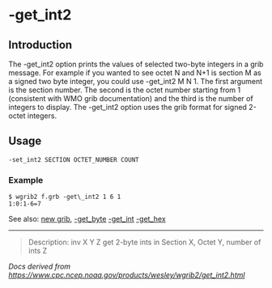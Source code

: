 # -get_int2

## Introduction

The -get_int2 option prints the values of
selected two-byte integers in a grib message. For example if
you wanted to see octet N and N+1 is section M as a signed
two byte integer, you could
use -get_int2 M N 1. The first argument
is the section number. The second is the octet number starting
from 1 (consistent with WMO grib documentation) and the third is the number
of integers to display. The -get_int2 option uses
the grib format for signed 2-octet integers.

## Usage

```
-set_int2 SECTION OCTET_NUMBER COUNT
```

### Example

```
$ wgrib2 f.grb -get\_int2 1 6 1
1:0:1-6=7
```

See also:
[new grib](new_grib.md),
[-get_byte](get_byte.md)
[-get_int](get_int.md)
[-get_hex](get_hex.md)

---

> Description: inv X Y Z get 2-byte ints in Section X, Octet Y, number of ints Z

_Docs derived from <https://www.cpc.ncep.noaa.gov/products/wesley/wgrib2/get_int2.html>_

